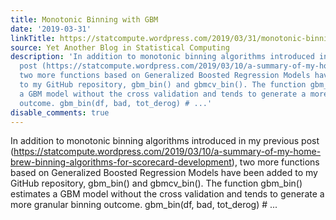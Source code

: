 ```yaml
---
title: Monotonic Binning with GBM
date: '2019-03-31'
linkTitle: https://statcompute.wordpress.com/2019/03/31/monotonic-binning-with-gbm/
source: Yet Another Blog in Statistical Computing
description: 'In addition to monotonic binning algorithms introduced in my previous
  post (https://statcompute.wordpress.com/2019/03/10/a-summary-of-my-home-brew-binning-algorithms-for-scorecard-development),
  two more functions based on Generalized Boosted Regression Models have been added
  to my GitHub repository, gbm_bin() and gbmcv_bin(). The function gbm_bin() estimates
  a GBM model without the cross validation and tends to generate a more granular binning
  outcome. gbm_bin(df, bad, tot_derog) # ...'
disable_comments: true
---
```

In addition to monotonic binning algorithms introduced in my previous post (https://statcompute.wordpress.com/2019/03/10/a-summary-of-my-home-brew-binning-algorithms-for-scorecard-development), two more functions based on Generalized Boosted Regression Models have been added to my GitHub repository, gbm_bin() and gbmcv_bin(). The function gbm_bin() estimates a GBM model without the cross validation and tends to generate a more granular binning outcome. gbm_bin(df, bad, tot_derog) # ...